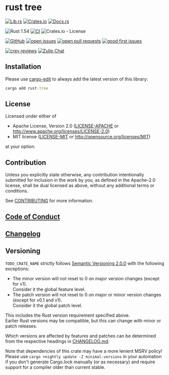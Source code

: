 # rust tree

[![Lib.rs](https://img.shields.io/badge/Lib.rs-*-84f)](https://lib.rs/crates/rust-tree)
[![Crates.io](https://img.shields.io/crates/v/TODO_CRATE_NAME)](https://crates.io/crates/rust-tree)
[![Docs.rs](https://docs.rs/TODO_CRATE_NAME/badge.svg)](https://docs.rs/rust-tree)

![Rust 1.54](https://img.shields.io/static/v1?logo=Rust&label=&message=1.54&color=grey)
[![CI](https://github.com/toddmath/rust-tree/workflows/CI/badge.svg?branch=develop)](https://github.com/toddmath/rust-tree/actions?query=workflow%3ACI+branch%3Adevelop)
![Crates.io - License](https://img.shields.io/crates/l/rust-tree/0.0.1)

[![GitHub](https://img.shields.io/static/v1?logo=GitHub&label=&message=%20&color=grey)](https://github.com/toddmath/rust-tree)
[![open issues](https://img.shields.io/github/issues-raw/toddmath/rust-tree)](https://github.com/toddmath/rust-tree/issues)
[![open pull requests](https://img.shields.io/github/issues-pr-raw/toddmath/rust-tree)](https://github.com/toddmath/rust-tree/pulls)
[![good first issues](https://img.shields.io/github/issues-raw/toddmath/rust-tree/good%20first%20issue?label=good+first+issues)](https://github.com/toddmath/rust-tree/contribute)

[![crev reviews](https://web.crev.dev/rust-reviews/badge/crev_count/rust-tree.svg)](https://web.crev.dev/rust-reviews/crate/rust-tree/)
[![Zulip Chat](https://img.shields.io/endpoint?label=chat&url=https%3A%2F%2Fiteration-square-automation.schichler.dev%2F.netlify%2Ffunctions%2Fstream_subscribers_shield%3Fstream%3Dproject%252Frust-tree)](https://iteration-square.schichler.dev/#narrow/stream/project.2Frust-tree)

## Installation

Please use [cargo-edit](https://crates.io/crates/cargo-edit) to always add the latest version of this library:

```cmd
cargo add rust-tree
```

## License

Licensed under either of

- Apache License, Version 2.0
   ([LICENSE-APACHE](LICENSE-APACHE) or <http://www.apache.org/licenses/LICENSE-2.0>)
- MIT license
   ([LICENSE-MIT](LICENSE-MIT) or <http://opensource.org/licenses/MIT>)

at your option.

## Contribution

Unless you explicitly state otherwise, any contribution intentionally submitted
for inclusion in the work by you, as defined in the Apache-2.0 license, shall be
dual licensed as above, without any additional terms or conditions.

See [CONTRIBUTING](CONTRIBUTING.md) for more information.

## [Code of Conduct](CODE_OF_CONDUCT.md)

## [Changelog](CHANGELOG.md)

## Versioning

`TODO_CRATE_NAME` strictly follows [Semantic Versioning 2.0.0](https://semver.org/spec/v2.0.0.html) with the following exceptions:

- The minor version will not reset to 0 on major version changes (except for v1).  
Consider it the global feature level.
- The patch version will not reset to 0 on major or minor version changes (except for v0.1 and v1).  
Consider it the global patch level.

This includes the Rust version requirement specified above.  
Earlier Rust versions may be compatible, but this can change with minor or patch releases.

Which versions are affected by features and patches can be determined from the respective headings in [CHANGELOG.md](CHANGELOG.md).

Note that dependencies of this crate may have a more lenient MSRV policy!
Please use `cargo +nightly update -Z minimal-versions` in your automation if you don't generate Cargo.lock manually (or as necessary) and require support for a compiler older than current stable.
